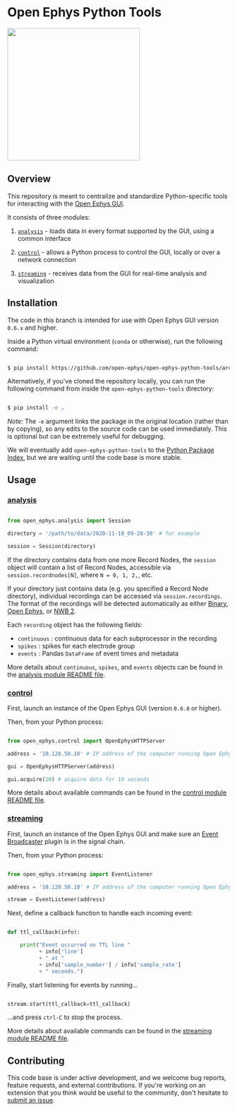 # Open Ephys Python Tools

<img src="logo.png" width="300" />

## Overview

This repository is meant to centralize and standardize Python-specific tools for interacting with the [Open Ephys GUI](https://github.com/open-ephys/plugin-GUI).

It consists of three modules:

1. [`analysis`](open_ephys/analysis) - loads data in every format supported by the GUI, using a common interface

2. [`control`](open_ephys/control) - allows a Python process to control the GUI, locally or over a network connection

3. [`streaming`](open_ephys/streaming) - receives data from the GUI for real-time analysis and visualization

## Installation

The code in this branch is intended for use with Open Ephys GUI version `0.6.x` and higher. 

Inside a Python virtual environment (`conda` or otherwise), run the following command:

```bash

$ pip install https://github.com/open-ephys/open-ephys-python-tools/archive/0.6.0.zip

```

Alternatively, if you've cloned the repository locally, you can run the following command from inside the `open-ephys-python-tools` directory:


```bash

$ pip install -e .

```

*Note:* The `-e` argument links the package in the original location (rather than by copying), so any edits to the source code can be used immediately. This is optional but can be extremely useful for debugging.

We will eventually add `open-ephys-python-tools` to the [Python Package Index](https://pypi.org/), but we are waiting until the code base is more stable.

## Usage

### [analysis](open_ephys/analysis)

```python

from open_ephys.analysis import Session

directory = '/path/to/data/2020-11-10_09-28-30' # for example

session = Session(directory)
```

If the directory contains data from one more Record Nodes, the `session` object will contain a list of Record Nodes, accessible via `session.recordnodes[N]`, where `N = 0, 1, 2,`, etc.  

If your directory just contains data (e.g. you specified a Record Node directory), individual recordings can be accessed via `session.recordings`. The format of the recordings will be detected automatically as either 
[Binary](https://open-ephys.github.io/gui-docs/User-Manual/Recording-data/Binary-format.html), 
[Open Ephys](https://open-ephys.github.io/gui-docs/User-Manual/Recording-data/Open-Ephys-format.html), or
[NWB 2](https://open-ephys.github.io/gui-docs/User-Manual/Recording-data/NWB-format.html).

Each `recording` object has the following fields:

* `continuous` : continuous data for each subprocessor in the recording
* `spikes` : spikes for each electrode group
* `events` : Pandas `DataFrame` of event times and metadata

More details about `continuous`, `spikes`, and `events` objects can be found in the [analysis module README file](open_ephys/analysis/README.md).

### [control](open_ephys/control)

First, launch an instance of the Open Ephys GUI (version `0.6.0` or higher).

Then, from your Python process:

```python

from open_ephys.control import OpenEphysHTTPServer

address = '10.128.50.10' # IP address of the computer running Open Ephys

gui = OpenEphysHTTPServer(address)

gui.acquire(10) # acquire data for 10 seconds

```

More details about available commands can be found in the [control module README file](open_ephys/control/README.md).

### [streaming](open_ephys/streaming)

First, launch an instance of the Open Ephys GUI and make sure an [Event Broadcaster](https://open-ephys.github.io/gui-docs/User-Manual/Plugins/Event-Broadcaster.html) plugin is in the signal chain.

Then, from your Python process:

```python

from open_ephys.streaming import EventListener

address = '10.128.50.10' # IP address of the computer running Open Ephys

stream = EventListener(address)

```

Next, define a callback function to handle each incoming event:

```python

def ttl_callback(info):

    print("Event occurred on TTL line " 
          + info['line'] 
          + " at " 
          + info['sample_number'] / info['sample_rate'] 
          + " seconds.")

```

Finally, start listening for events by running...

```python

stream.start(ttl_callback=ttl_callback)

```

...and press `ctrl-C` to stop the process.

More details about available commands can be found in the [streaming module README file](open_ephys/streaming/README.md).

## Contributing

This code base is under active development, and we welcome bug reports, feature requests, and external contributions. If you're working on an extension that you think would be useful to the community, don't hesitate to [submit an issue](https://github.com/open-ephys/open-ephys-python-tools/issues).